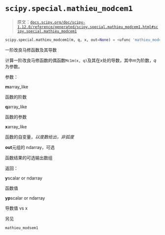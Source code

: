 # `scipy.special.mathieu_modcem1`

> 原文：[`docs.scipy.org/doc/scipy-1.12.0/reference/generated/scipy.special.mathieu_modcem1.html#scipy.special.mathieu_modcem1`](https://docs.scipy.org/doc/scipy-1.12.0/reference/generated/scipy.special.mathieu_modcem1.html#scipy.special.mathieu_modcem1)

```py
scipy.special.mathieu_modcem1(m, q, x, out=None) = <ufunc 'mathieu_modcem1'>
```

一阶改良马修函数及其导数

计算一阶改良马修函数的偶函数`Mc1m(x, q)`及其在*x*处的导数，其中*m*为阶数，*q*为参数。

参数：

**m**array_like

函数的阶数

**q**array_like

函数的参数

**x**array_like

函数的自变量，*以度数给出，非弧度*

**out**元组的 ndarray，可选

函数结果的可选输出数组

返回：

**y**scalar or ndarray

函数值

**yp**scalar or ndarray

导数值 vs x

另见

`mathieu_modsem1`

